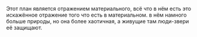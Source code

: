 Этот план является отражением материального, всё что в нём есть это искажённое отражение того что есть в материальном. в нём намного больше природы, но она более хаотичная, а живущие там люди-звери её защищают.  